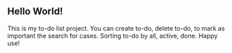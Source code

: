 
## Hello World!
This is my to-do list project.
You can create to-do, delete to-do,
to mark as important the search for cases. Sorting to-do by all, active, done.
Happy use!
